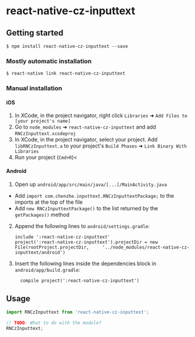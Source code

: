 
# react-native-cz-inputtext

## Getting started

`$ npm install react-native-cz-inputtext --save`

### Mostly automatic installation

`$ react-native link react-native-cz-inputtext`

### Manual installation


#### iOS

1. In XCode, in the project navigator, right click `Libraries` ➜ `Add Files to [your project's name]`
2. Go to `node_modules` ➜ `react-native-cz-inputtext` and add `RNCzInputtext.xcodeproj`
3. In XCode, in the project navigator, select your project. Add `libRNCzInputtext.a` to your project's `Build Phases` ➜ `Link Binary With Libraries`
4. Run your project (`Cmd+R`)<

#### Android

1. Open up `android/app/src/main/java/[...]/MainActivity.java`
  - Add `import com.chenzhe.inputtext.RNCzInputtextPackage;` to the imports at the top of the file
  - Add `new RNCzInputtextPackage()` to the list returned by the `getPackages()` method
2. Append the following lines to `android/settings.gradle`:
  	```
  	include ':react-native-cz-inputtext'
  	project(':react-native-cz-inputtext').projectDir = new File(rootProject.projectDir, 	'../node_modules/react-native-cz-inputtext/android')
  	```
3. Insert the following lines inside the dependencies block in `android/app/build.gradle`:
  	```
      compile project(':react-native-cz-inputtext')
  	```


## Usage
```javascript
import RNCzInputtext from 'react-native-cz-inputtext';

// TODO: What to do with the module?
RNCzInputtext;
```
  